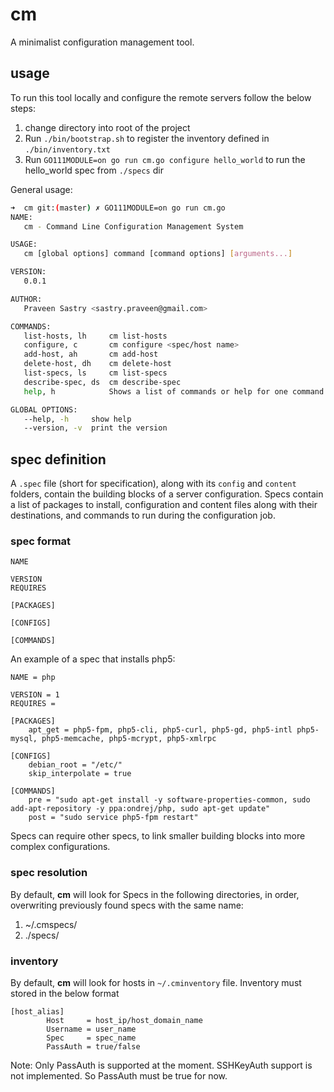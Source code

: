 # cm
A minimalist configuration management tool.

## usage

To run this tool locally and configure the remote servers follow the below steps:

1. change directory into root of the project 
2. Run `./bin/bootstrap.sh` to register the inventory defined in `./bin/inventory.txt`
3. Run `GO111MODULE=on go run cm.go configure hello_world` to run the hello_world spec from `./specs` dir

General usage:

```bash
➜  cm git:(master) ✗ GO111MODULE=on go run cm.go
NAME:
   cm - Command Line Configuration Management System

USAGE:
   cm [global options] command [command options] [arguments...]

VERSION:
   0.0.1

AUTHOR:
   Praveen Sastry <sastry.praveen@gmail.com>

COMMANDS:
   list-hosts, lh     cm list-hosts
   configure, c       cm configure <spec/host name>
   add-host, ah       cm add-host
   delete-host, dh    cm delete-host
   list-specs, ls     cm list-specs
   describe-spec, ds  cm describe-spec
   help, h            Shows a list of commands or help for one command

GLOBAL OPTIONS:
   --help, -h     show help
   --version, -v  print the version
```

## spec definition
A `.spec` file (short for specification), along with its `config` and `content` folders, contain the building blocks of a server configuration. Specs contain a list of packages to install, configuration and content files along with their destinations, and commands to run during the configuration job.

### spec format
```
NAME

VERSION
REQUIRES

[PACKAGES]

[CONFIGS]

[COMMANDS]
```

An example of a spec that installs php5:
```
NAME = php

VERSION = 1
REQUIRES =

[PACKAGES]
	apt_get = php5-fpm, php5-cli, php5-curl, php5-gd, php5-intl php5-mysql, php5-memcache, php5-mcrypt, php5-xmlrpc

[CONFIGS]
	debian_root = "/etc/"
	skip_interpolate = true

[COMMANDS]
	pre = "sudo apt-get install -y software-properties-common, sudo add-apt-repository -y ppa:ondrej/php, sudo apt-get update"
	post = "sudo service php5-fpm restart"

```

Specs can require other specs, to link smaller building blocks into more complex configurations.

### spec resolution

By default, **cm** will look for Specs in the following directories, in order, overwriting previously found specs with the same name:

1. ~/.cmspecs/
2. ./specs/

### inventory

By default, **cm** will look for hosts in `~/.cminventory` file. Inventory must stored in the below format
```
[host_alias]
        Host     = host_ip/host_domain_name
        Username = user_name
        Spec     = spec_name
        PassAuth = true/false 
```

Note: Only PassAuth is supported at the moment. SSHKeyAuth support is not implemented. So PassAuth must be true for now.